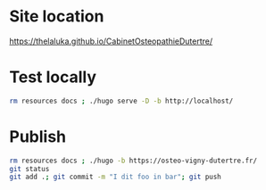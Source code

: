 # Site location

https://thelaluka.github.io/CabinetOsteopathieDutertre/


# Test locally

```bash
rm resources docs ; ./hugo serve -D -b http://localhost/
```


# Publish

```bash
rm resources docs ; ./hugo -b https://osteo-vigny-dutertre.fr/
git status
git add .; git commit -m "I dit foo in bar"; git push
```
